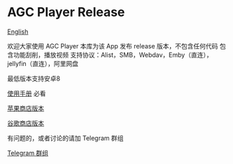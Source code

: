 # AGC Player Release

[English](README-EG.md "English")

欢迎大家使用 AGC Player
本库为该 App 发布 release 版本，不包含任何代码
包含功能刮削，播放视频
支持协议：Alist，SMB，Webdav，Emby（直连），jellyfin（直连），阿里网盘

最低版本支持安卓8

[使用手册](https://docs.agcplayer.com/ "使用手册") 必看

[苹果商店版本](https://apps.apple.com/us/app/agc-video-player/id6670426427 "苹果商店版本")

[谷歌商店版本](https://play.google.com/store/apps/details?id=com.agc.player "谷歌商店版本")

有问题的，或者讨论的请加 Telegram 群组

[Telegram 群组](https://t.me/agcplayer "Telegram 群组")
